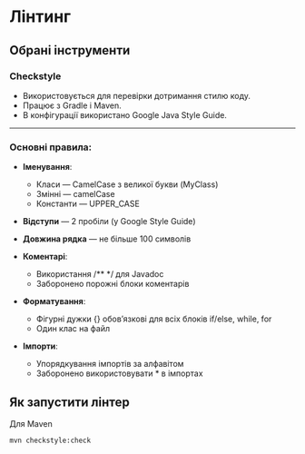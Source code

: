 # Лінтинг

## Обрані інструменти

### Checkstyle
- Використовується для перевірки дотримання стилю коду.
- Працює з Gradle і Maven.
- В конфігурації використано Google Java Style Guide.

---

### Основні правила:

- **Іменування**:
  - Класи — CamelCase з великої букви (MyClass)
  - Змінні — camelCase
  - Константи — UPPER_CASE
- **Відступи** — 2 пробіли (у Google Style Guide)

- **Довжина рядка** — не більше 100 символів

- **Коментарі**:
  - Використання /** */ для Javadoc
  - Заборонено порожні блоки коментарів

- **Форматування**:
  - Фігурні дужки {} обов’язкові для всіх блоків if/else, while, for
  - Один клас на файл

- **Імпорти**:
  - Упорядкування імпортів за алфавітом
  - Заборонено використовувати * в імпортах

## Як запустити лінтер

Для Maven

    mvn checkstyle:check
